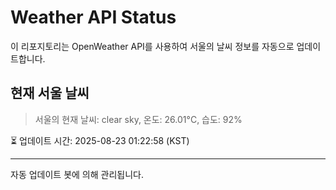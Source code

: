 
# Weather API Status

이 리포지토리는 OpenWeather API를 사용하여 서울의 날씨 정보를 자동으로 업데이트합니다.

## 현재 서울 날씨
> 서울의 현재 날씨: clear sky, 온도: 26.01°C, 습도: 92%

⏳ 업데이트 시간: 2025-08-23 01:22:58 (KST)

---
자동 업데이트 봇에 의해 관리됩니다.
